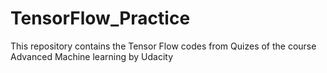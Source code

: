 # TensorFlow_Practice
This repository contains the Tensor Flow codes from Quizes of the course Advanced Machine learning by Udacity 
